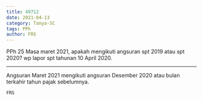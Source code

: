 ```yaml
---
title: 49712
date: 2021-04-13
category: Tanya-SC
tags: PPh
author: FRS
---
```


PPh 25 Masa maret 2021, apakah mengikuti angsuran spt 2019 atau spt 2020? wp lapor spt tahunan 10 April 2020.

---

Angsuran Maret 2021 mengikuti angsuran Desember 2020 atau bulan terkahir tahun pajak sebelumnya.

`FRS`
